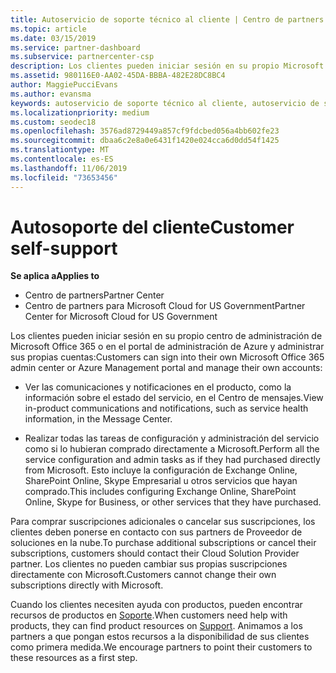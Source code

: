 ```yaml
---
title: Autoservicio de soporte técnico al cliente | Centro de partners
ms.topic: article
ms.date: 03/15/2019
ms.service: partner-dashboard
ms.subservice: partnercenter-csp
description: Los clientes pueden iniciar sesión en su propio Microsoft Office centro de administración de 365 o en el portal de administración de Azure y administrar sus propias cuentas. Para comprar suscripciones adicionales o cancelar sus suscripciones, los clientes deben ponerse en contacto con sus partners de Proveedor de soluciones en la nube.
ms.assetid: 980116E0-AA02-45DA-BBBA-482E28DC8BC4
author: MaggiePucciEvans
ms.author: evansma
keywords: autoservicio de soporte técnico al cliente, autoservicio de soporte técnico,
ms.localizationpriority: medium
ms.custom: seodec18
ms.openlocfilehash: 3576ad8729449a857cf9fdcbed056a4bb602fe23
ms.sourcegitcommit: dbaa6c2e8a0e6431f1420e024cca6d0dd54f1425
ms.translationtype: MT
ms.contentlocale: es-ES
ms.lasthandoff: 11/06/2019
ms.locfileid: "73653456"
---
```

# <a name="customer-self-support"></a><span data-ttu-id="53672-105">Autosoporte del cliente</span><span class="sxs-lookup"><span data-stu-id="53672-105">Customer self-support</span></span>

<span data-ttu-id="53672-106">**Se aplica a**</span><span class="sxs-lookup"><span data-stu-id="53672-106">**Applies to**</span></span>

-  <span data-ttu-id="53672-107">Centro de partners</span><span class="sxs-lookup"><span data-stu-id="53672-107">Partner Center</span></span>
-  <span data-ttu-id="53672-108">Centro de partners para Microsoft Cloud for US Government</span><span class="sxs-lookup"><span data-stu-id="53672-108">Partner Center for Microsoft Cloud for US Government</span></span>


<span data-ttu-id="53672-109">Los clientes pueden iniciar sesión en su propio centro de administración de Microsoft Office 365 o en el portal de administración de Azure y administrar sus propias cuentas:</span><span class="sxs-lookup"><span data-stu-id="53672-109">Customers can sign into their own Microsoft Office 365 admin center or Azure Management portal and manage their own accounts:</span></span>

-   <span data-ttu-id="53672-110">Ver las comunicaciones y notificaciones en el producto, como la información sobre el estado del servicio, en el Centro de mensajes.</span><span class="sxs-lookup"><span data-stu-id="53672-110">View in-product communications and notifications, such as service health information, in the Message Center.</span></span>

-   <span data-ttu-id="53672-111">Realizar todas las tareas de configuración y administración del servicio como si lo hubieran comprado directamente a Microsoft.</span><span class="sxs-lookup"><span data-stu-id="53672-111">Perform all the service configuration and admin tasks as if they had purchased directly from Microsoft.</span></span> <span data-ttu-id="53672-112">Esto incluye la configuración de Exchange Online, SharePoint Online, Skype Empresarial u otros servicios que hayan comprado.</span><span class="sxs-lookup"><span data-stu-id="53672-112">This includes configuring Exchange Online, SharePoint Online, Skype for Business, or other services that they have purchased.</span></span>

<span data-ttu-id="53672-113">Para comprar suscripciones adicionales o cancelar sus suscripciones, los clientes deben ponerse en contacto con sus partners de Proveedor de soluciones en la nube.</span><span class="sxs-lookup"><span data-stu-id="53672-113">To purchase additional subscriptions or cancel their subscriptions, customers should contact their Cloud Solution Provider partner.</span></span> <span data-ttu-id="53672-114">Los clientes no pueden cambiar sus propias suscripciones directamente con Microsoft.</span><span class="sxs-lookup"><span data-stu-id="53672-114">Customers cannot change their own subscriptions directly with Microsoft.</span></span>

<span data-ttu-id="53672-115">Cuando los clientes necesiten ayuda con productos, pueden encontrar recursos de productos en [Soporte](https://partnercenter.microsoft.com/partner/support).</span><span class="sxs-lookup"><span data-stu-id="53672-115">When customers need help with products, they can find product resources on [Support](https://partnercenter.microsoft.com/partner/support).</span></span> <span data-ttu-id="53672-116">Animamos a los partners a que pongan estos recursos a la disponibilidad de sus clientes como primera medida.</span><span class="sxs-lookup"><span data-stu-id="53672-116">We encourage partners to point their customers to these resources as a first step.</span></span>

 

 



